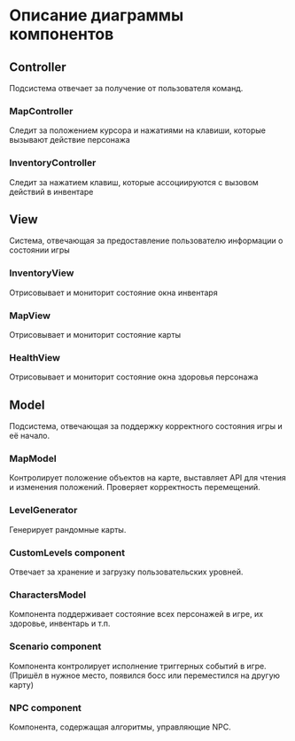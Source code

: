 # Описание диаграммы компонентов

## Controller

Подсистема отвечает за получение от пользователя команд.

### MapController

Следит за положением курсора и нажатиями на клавиши, которые вызывают действие персонажа

### InventoryController

Следит за нажатием клавиш, которые ассоциируются с вызовом действий в инвентаре

## View

Система, отвечающая за предоставление пользователю информации о состоянии игры

### InventoryView

Отрисовывает и мониторит состояние окна инвентаря

### MapView

Отрисовывает и мониторит состояние карты

### HealthView

Отрисовывает и мониторит состояние окна здоровья персонажа

## Model

Подсистема, отвечающая за поддержку корректного состояния игры и её начало.

### MapModel

Контролирует положение объектов на карте, выставляет API для чтения и изменения положений. 
Проверяет корректность перемещений. 

### LevelGenerator

Генерирует рандомные карты.

### CustomLevels component

Отвечает за хранение и загрузку пользовательских уровней.

### CharactersModel

Компонента поддерживает состояние всех персонажей в игре, их здоровье, инвентарь и т.п.

### Scenario component

Компонента контролирует исполнение триггерных событий в игре. 
(Пришёл в нужное место, появился босс или переместился на другую карту)

### NPC component

Компонента, содержащая алгоритмы, управляющие NPC.
